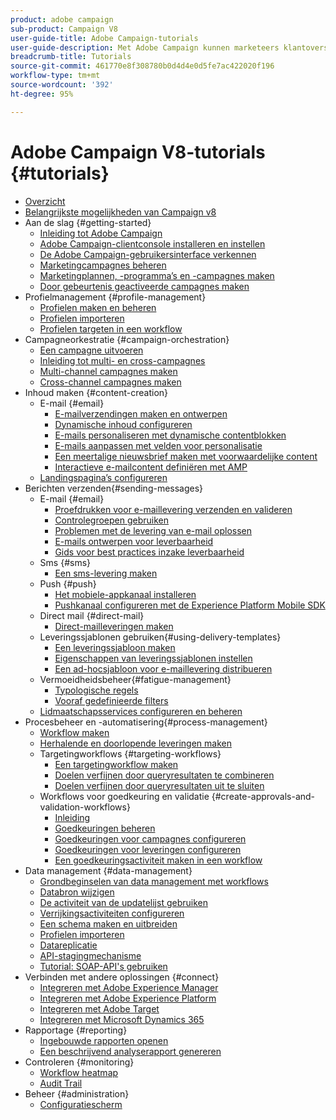 ```yaml
---
product: adobe campaign
sub-product: Campaign V8
user-guide-title: Adobe Campaign-tutorials
user-guide-description: Met Adobe Campaign kunnen marketeers klantoverschrijdende ervaringen ontwerpen. Het biedt ook een omgeving voor visuele campagneorkestratie, realtime-interactiebeheer en cross-channel uitvoering.
breadcrumb-title: Tutorials
source-git-commit: 461770e8f308780b0d4d4e0d5fe7ac422020f196
workflow-type: tm+mt
source-wordcount: '392'
ht-degree: 95%

---
```



# Adobe Campaign V8-tutorials {#tutorials}

+ [Overzicht](/help/overview.md)
+ [Belangrijkste mogelijkheden van Campaign v8](https://experienceleague.adobe.com/docs/campaign/campaign-v8/start/whats-new.html?lang=nl)
+ Aan de slag {#getting-started}
   + [Inleiding tot Adobe Campaign](/help/get-started/introduction-to-adobe-campaign.md)
   + [Adobe Campaign-clientconsole installeren en instellen](/help/get-started/install-and-set-up-the-adobe-campaign-client-console.md)
   + [De Adobe Campaign-gebruikersinterface verkennen](/help/get-started/explore-the-adobe-campaign-user-interface.md)
   + [Marketingcampagnes beheren](/help/get-started/manage-marketing-campaigns.md)
   + [Marketingplannen, -programma’s en -campagnes maken](/help/get-started/create-a-marketing-plan-programs-and-campaigns.md)
   + [Door gebeurtenis geactiveerde campagnes maken](/help/get-started/create-event-triggered-campaigns.md)
+ Profielmanagement {#profile-management}
   + [Profielen maken en beheren](/help/profile-management/create-and-manage-profiles.md)
   + [Profielen importeren](/help/profile-management/import-profiles.md)
   + [Profielen targeten in een workflow](/help/profile-management/target-profiles-in-a-workflow.md)
+ Campagneorkestratie {#campaign-orchestration}
   + [Een campagne uitvoeren](/help/orchestrate-campaigns/execute-a-campaign.md)
   + [Inleiding tot multi- en cross-campagnes](/help/orchestrate-campaigns/introduction-to-cross-and-multi-channel-campaigns.md)
   + [Multi-channel campagnes maken](/help/orchestrate-campaigns/multi-channel-campaigns.md)
   + [Cross-channel campagnes maken](/help/orchestrate-campaigns/cross-channel-campaigns.md)
+ Inhoud maken {#content-creation}
   + E-mail {#email}
      + [E-mailverzendingen maken en ontwerpen](/help/content-creation/create-and-design-email-deliveries.md)
      + [Dynamische inhoud configureren](/help/content-creation/configure-dynamic-content.md)
      + [E-mails personaliseren met dynamische contentblokken](/help/content-creation/personalize-using-dynamic-content-blocks.md)
      + [E-mails aanpassen met velden voor personalisatie](/help/content-creation/personalize-emails-using-personalization-fields.md)
      + [Een meertalige nieuwsbrief maken met voorwaardelijke content](/help/content-creation/create-a-multilingual-newsletter-using-conditional-content.md)
      + [Interactieve e-mailcontent definiëren met AMP](/help/content-creation/design-interactive-email-content-with-amp.md)
   + [Landingspagina’s configureren](/help/content-creation/configure-landingpages.md)
+ Berichten verzenden{#sending-messages}
   + E-mail {#email}
      + [Proefdrukken voor e-maillevering verzenden en valideren](/help/send-messages/email/send-and-validate-proofs.md)
      + [Controlegroepen gebruiken](/help/send-messages/email/use-control-groups.md)
      + [Problemen met de levering van e-mail oplossen](/help/send-messages/email/troubleshoot-email-delivery-issues.md)
      + [E-mails ontwerpen voor leverbaarheid](/help/send-messages/email/design-emails-for-deliverability.md)
      + [Gids voor best practices inzake leverbaarheid](https://experienceleague.adobe.com/docs/deliverability-learn/deliverability-best-practice-guide/introduction.html?lang=nl)
   + Sms {#sms}
      + [Een sms-levering maken](/help/send-messages/mobile/create-an-sms-delivery.md)
   + Push {#push}
      + [Het mobiele-appkanaal installeren](/help/send-messages/mobile/install-the-mobile-app.md)
      + [Pushkanaal configureren met de Experience Platform Mobile SDK](/help/send-messages/mobile/configure-push-using-aep-mobile-sdk.md)
   + Direct mail {#direct-mail}
      + [Direct-mailleveringen maken](/help/send-messages/direct-mail/create-direct-mail-deliveries.md)
   + Leveringssjablonen gebruiken{#using-delivery-templates}
      + [Een leveringssjabloon maken](/help/send-messages/use-delivery-templates/configure-a-delivery-template.md)
      + [Eigenschappen van leveringssjablonen instellen](/help/send-messages/use-delivery-templates/set-delivery-template-properties.md)
      + [Een ad-hocsjabloon voor e-maillevering distribueren](/help/send-messages/use-delivery-templates/deploy-ad-hoc-email-delivery-template.md)
   + Vermoeidheidsbeheer{#fatigue-management}
      + [Typologische regels](/help/send-messages/fatigue-management/typology-rules-for-fatigue-management.md)
      + [Vooraf gedefinieerde filters](/help/send-messages/fatigue-management/fatigue-management-using-filters.md)
   + [Lidmaatschapsservices configureren en beheren](/help/send-messages/configure-and-manage-subscription-services.md)
+ Procesbeheer en -automatisering{#process-management}
   + [Workflow maken](/help/process-management/create-a-workflow.md)
   + [Herhalende en doorlopende leveringen maken](/help/process-management/recurring-deliveries.md)
   + Targetingworkflows {#targeting-workflows}
      + [Een targetingworkflow maken](/help/process-management/create-a-targeting-workflow.md)
      + [Doelen verfijnen door queryresultaten te combineren](/help/process-management/refine-targets-by-combining-query-results.md)
      + [Doelen verfijnen door queryresultaten uit te sluiten](/help/process-management/refine-targets-by-excluding-query-results.md)
   + Workflows voor goedkeuring en validatie {#create-approvals-and-validation-workflows}
      + [Inleiding](/help/process-management/create-approvals-and-validation-workflows/create-approvals-and-validation-workflows-introduction.md)
      + [Goedkeuringen beheren](/help/process-management/create-approvals-and-validation-workflows/manage-approvals.md)
      + [Goedkeuringen voor campagnes configureren](/help/process-management/create-approvals-and-validation-workflows/configure-approvals-for-campaigns.md)
      + [Goedkeuringen voor leveringen configureren ](/help/process-management/create-approvals-and-validation-workflows/configure-approvals-for-deliveries.md)
      + [Een goedkeuringsactiviteit maken in een workflow](/help/process-management/create-approvals-and-validation-workflows/create-approval-process-in-a-workflow.md)
+ Data management {#data-management}
   + [Grondbeginselen van data management met workflows](/help/data-management/data-management-fundamentals.md)
   + [Databron wijzigen](/help/data-management/change-data-source.md)
   + [De activiteit van de updatelijst gebruiken](/help/process-management/use-the-update-list-activity.md)
   + [Verrijkingsactiviteiten configureren](/help/process-management/enrichment-activity.md)
   + [Een schema maken en uitbreiden](/help/data-management/create-and-extend-a-schema.md)
   + [Profielen importeren](/help/data-management/import-profiles.md)
   + [Datareplicatie](/help/data-management/data-replication.md)
   + [API-stagingmechanisme](/help/data-management/api-staging-mechanism.md)
   + [Tutorial: SOAP-API&#39;s gebruiken](https://experienceleague.adobe.com/docs/campaign-learn/use-soap-apis/introduction.html?lang=nl)
+ Verbinden met andere oplossingen {#connect}
   + [Integreren met Adobe Experience Manager](https://experienceleague.adobe.com/docs/campaign-learn/integrate-with-experience-manager/overview.html?lang=nl)
   + [Integreren met Adobe Experience Platform](https://experienceleague.adobe.com/docs/campaign-learn/integrate-with-experience-platform/overview.html?lang=nl)
   + [Integreren met Adobe Target](/help/connect/target-integration.md)
   + [Integreren met Microsoft Dynamics 365](/help/connect/dynamics365-integration.md)
+ Rapportage {#reporting}
   + [Ingebouwde rapporten openen](/help/reporting/access-built-in-reports.md)
   + [Een beschrijvend analyserapport genereren](/help/reporting/generate-a-descriptive-analysis-report.md)
+ Controleren {#monitoring}
   + [Workflow heatmap](/help/monitoring/workflow-heatmap.md)
   + [Audit Trail](/help/monitoring/audit-trail.md)
+ Beheer {#administration}
   + [Configuratiescherm](https://experienceleague.adobe.com/docs/campaign-learn/control-panel/control-panel-overview.html?lang=nl)
